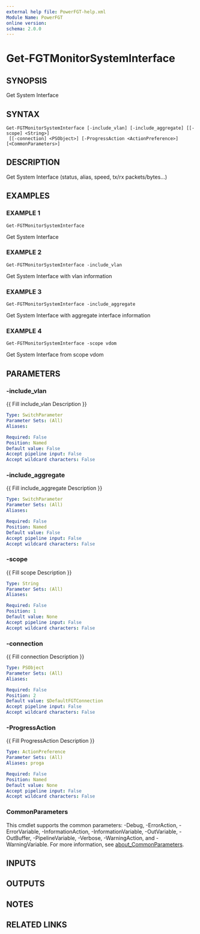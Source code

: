 ```yaml
---
external help file: PowerFGT-help.xml
Module Name: PowerFGT
online version:
schema: 2.0.0
---
```


# Get-FGTMonitorSystemInterface

## SYNOPSIS
Get System Interface

## SYNTAX

```
Get-FGTMonitorSystemInterface [-include_vlan] [-include_aggregate] [[-scope] <String>]
 [[-connection] <PSObject>] [-ProgressAction <ActionPreference>] [<CommonParameters>]
```

## DESCRIPTION
Get System Interface (status, alias, speed, tx/rx packets/bytes...)

## EXAMPLES

### EXAMPLE 1
```
Get-FGTMonitorSystemInterface
```

Get System Interface

### EXAMPLE 2
```
Get-FGTMonitorSystemInterface -include_vlan
```

Get System Interface with vlan information

### EXAMPLE 3
```
Get-FGTMonitorSystemInterface -include_aggregate
```

Get System Interface with aggregate interface information

### EXAMPLE 4
```
Get-FGTMonitorSystemInterface -scope vdom
```

Get System Interface from scope vdom

## PARAMETERS

### -include_vlan
{{ Fill include_vlan Description }}

```yaml
Type: SwitchParameter
Parameter Sets: (All)
Aliases:

Required: False
Position: Named
Default value: False
Accept pipeline input: False
Accept wildcard characters: False
```

### -include_aggregate
{{ Fill include_aggregate Description }}

```yaml
Type: SwitchParameter
Parameter Sets: (All)
Aliases:

Required: False
Position: Named
Default value: False
Accept pipeline input: False
Accept wildcard characters: False
```

### -scope
{{ Fill scope Description }}

```yaml
Type: String
Parameter Sets: (All)
Aliases:

Required: False
Position: 1
Default value: None
Accept pipeline input: False
Accept wildcard characters: False
```

### -connection
{{ Fill connection Description }}

```yaml
Type: PSObject
Parameter Sets: (All)
Aliases:

Required: False
Position: 2
Default value: $DefaultFGTConnection
Accept pipeline input: False
Accept wildcard characters: False
```

### -ProgressAction
{{ Fill ProgressAction Description }}

```yaml
Type: ActionPreference
Parameter Sets: (All)
Aliases: proga

Required: False
Position: Named
Default value: None
Accept pipeline input: False
Accept wildcard characters: False
```

### CommonParameters
This cmdlet supports the common parameters: -Debug, -ErrorAction, -ErrorVariable, -InformationAction, -InformationVariable, -OutVariable, -OutBuffer, -PipelineVariable, -Verbose, -WarningAction, and -WarningVariable. For more information, see [about_CommonParameters](http://go.microsoft.com/fwlink/?LinkID=113216).

## INPUTS

## OUTPUTS

## NOTES

## RELATED LINKS
